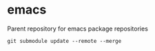 # emacs
Parent repository for emacs package repositories

```shell
git submodule update --remote --merge
```
